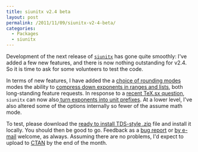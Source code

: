 ```yaml
---
title: siunitx v2.4 beta
layout: post
permalink: /2011/11/09/siunitx-v2-4-beta/
categories:
  - Packages
  - siunitx
---
```

Development of the next release of [`siunitx`](http://ctan.org/pg/siunitx) has gone quite smoothly: I've added a few new features, and there is now nothing outstanding for v2.4. So it is time to ask for some volunteers to test the code.

In terms of new features, I have added the a [choice of rounding modes](https://github.com/josephwright/siunitx/issues/40) modes the ability to [compress down exponents in ranges and lists](https://github.com/josephwright/siunitx/issues/62), both long-standing feature requests. In response to a [recent TeX.sx question](https://tex.stackexchange.com/q/32925/73), `siunitx` can now also[ turn exponents into unit prefixes](https://github.com/josephwright/siunitx/issues/173). At a lower level, I've also altered some of the options internally so fewer of the assume math mode.

To test, please download the [ready to install TDS-style .zip](/uploads/2011/11/siunitx.tds_.zip) file and install it locally. You should then be good to go. Feedback as a [bug report](https://github.com/josephwright/siunitx/issues?q=is%3Aopen+is%3Aissue) or [by e-mail](mailto:joseph@texdev.net) welcome, as always. Assuming there are no problems, I'd expect to upload to [CTAN](https://www.ctan.org) by the end of the month.
